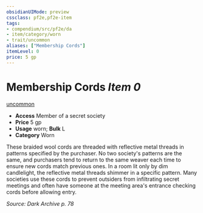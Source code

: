 ```yaml
---
obsidianUIMode: preview
cssclass: pf2e,pf2e-item
tags:
- compendium/src/pf2e/da
- item/category/worn
- trait/uncommon
aliases: ["Membership Cords"]
itemLevel: 0
price: 5 gp
---
```

# Membership Cords *Item 0*  
[uncommon](../../../rules/traits/uncommon.md)  

- **Access** Member of a secret society
- **Price** 5 gp
- **Usage** worn; **Bulk** L
- **Category** Worn

These braided wool cords are threaded with reflective metal threads in patterns specified by the purchaser. No two society's patterns are the same, and purchasers tend to return to the same weaver each time to ensure new cords match previous ones. In a room lit only by dim candlelight, the reflective metal threads shimmer in a specific pattern. Many societies use these cords to prevent outsiders from infiltrating secret meetings and often have someone at the meeting area's entrance checking cords before allowing entry.

*Source: Dark Archive p. 78*
